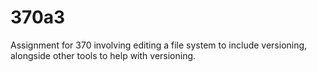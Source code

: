 # 370a3
Assignment for 370 involving editing a file system to include versioning, alongside other tools to help with versioning.
